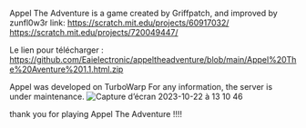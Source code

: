 Appel The Adventure is a game created by Griffpatch, and improved by zunfl0w3r 
link: 
https://scratch.mit.edu/projects/60917032/      
https://scratch.mit.edu/projects/720049447/ 

Le lien pour télécharger : https://github.com/Eaielectronic/appeltheadventure/blob/main/Appel%20The%20Aventure%201.1.html.zip

Appel was developed on TurboWarp For any information, the server is under maintenance.
     ![Capture d’écran 2023-10-22 à 13 10 46](https://github.com/user-attachments/assets/6460ceed-91f5-4083-98c5-41b6a3c60947)


thank you for playing Appel The Adventure !!!!
